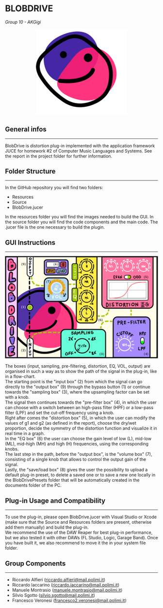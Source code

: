 # BLOBDRIVE
<i>Group 10 - AKGigi</i>

<p align="center">
  <img width="300" src="./Resources/blob.png">
</p>

## General infos
---
BlobDrive is distortion plug-in implemented with the application framework JUCE for homework #2 of Computer Music Languages and Systems. See the report in the project folder for further information.

## Folder Structure
---
In the GitHub repository you will find two folders: 
- Resources
- Source
- BlobDrive.jucer

In the resources folder you will find the images needed to build the GUI. In the source folder you will find the code components and the main code. 
The .jucer file is the one necessary to build the plugin.

## GUI Instructions
---
<p align="center">
  <img  src="./Resources/GUI.PNG">
</p>

The boxes (input, sampling, pre-filtering, distortion, EQ, VOL, output) are organised in such a way as to show the path of the signal in the plug-in, like in a flow-chart.  
The starting point is the "input box" (2) from which the signal can go directly to the "output box" (9) through the bypass button (1) or continue towards the "sampling box" (3), where the upsampling factor can be set with a knob.   
The signal then continues towards the "pre-filter box" (4), in which the user can choose with a switch between an high-pass filter (HPF) or a low-pass filter (LPF) and set the cut-off frequency using a knob.   
Right after comes the "distortion box" (5), in which the user can modify the values of g1 and g2 (as defined in the report), choose the dry/wet proportion, decide the symmetry of the distortion function and visualize it in real time in a graph.   
In the "EQ box" (6) the user can choose the gain level of low (L), mid-low (ML), mid-high (MH) and high (H) frequencies, using the corresponding knobs.   
The last step in the path, before the "output box", is the "volume box" (7), consisting of a single knob that allows to control the output gain of the signal.   
Lastly, the "save/load box" (8) gives the user the possibility to upload a default plug-in preset, to delete a saved one or to save a new one locally in the BlobDrivePresets folder that will be automatically created in the documents folder of the PC.

## Plug-in Usage and Compatibility
---
To use the plug-in, please open BlobDrive.jucer with Visual Studio or Xcode (make sure that the Source and Resources folders are present, otherwise add them manually) and build the plug-in.   
We recommend the use of the DAW Reaper for best plug-in performance, but we also tested it with other DAWs (FL Studio, Logic, Garage Band).
Once you have built it, we also recommend to move it the in your system file folder.

## Group Components
---
- Riccardo Alfieri (riccardo.alfieri@mail.polimi.it)
- Riccardo Iaccarino (riccardo.iaccarino@mail.polimi.it)
- Manuele Montrasio (manuele.montrasio@mail.polimi.it)
- Silvio Sgotto (silvio.sgotto@mail.polimi.it)
- Francesco Veronesi (francesco2.veronesi@mail.polimi.it)
